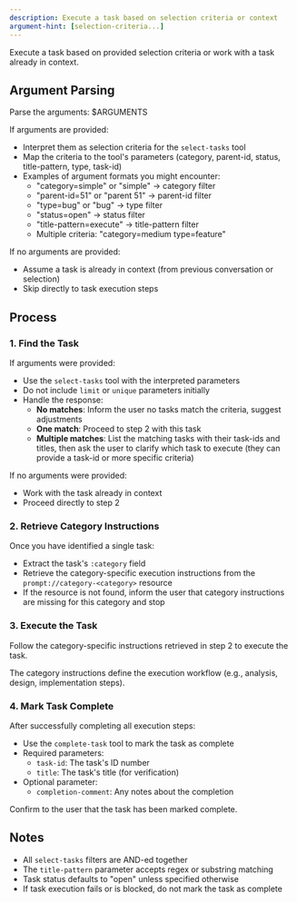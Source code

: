 ```yaml
---
description: Execute a task based on selection criteria or context
argument-hint: [selection-criteria...]
---
```


Execute a task based on provided selection criteria or work with a task already in context.

## Argument Parsing

Parse the arguments: $ARGUMENTS

If arguments are provided:
- Interpret them as selection criteria for the `select-tasks` tool
- Map the criteria to the tool's parameters (category, parent-id, status, title-pattern, type, task-id)
- Examples of argument formats you might encounter:
  - "category=simple" or "simple" → category filter
  - "parent-id=51" or "parent 51" → parent-id filter
  - "type=bug" or "bug" → type filter
  - "status=open" → status filter
  - "title-pattern=execute" → title-pattern filter
  - Multiple criteria: "category=medium type=feature"

If no arguments are provided:
- Assume a task is already in context (from previous conversation or selection)
- Skip directly to task execution steps

## Process

### 1. Find the Task

If arguments were provided:
- Use the `select-tasks` tool with the interpreted parameters
- Do not include `limit` or `unique` parameters initially
- Handle the response:
  - **No matches**: Inform the user no tasks match the criteria, suggest adjustments
  - **One match**: Proceed to step 2 with this task
  - **Multiple matches**: List the matching tasks with their task-ids and titles, then ask the user to clarify which task to execute (they can provide a task-id or more specific criteria)

If no arguments were provided:
- Work with the task already in context
- Proceed directly to step 2

### 2. Retrieve Category Instructions

Once you have identified a single task:
- Extract the task's `:category` field
- Retrieve the category-specific execution instructions from the `prompt://category-<category>` resource
- If the resource is not found, inform the user that category instructions are missing for this category and stop

### 3. Execute the Task

Follow the category-specific instructions retrieved in step 2 to execute the task.

The category instructions define the execution workflow (e.g., analysis, design, implementation steps).

### 4. Mark Task Complete

After successfully completing all execution steps:
- Use the `complete-task` tool to mark the task as complete
- Required parameters:
  - `task-id`: The task's ID number
  - `title`: The task's title (for verification)
- Optional parameter:
  - `completion-comment`: Any notes about the completion

Confirm to the user that the task has been marked complete.

## Notes

- All `select-tasks` filters are AND-ed together
- The `title-pattern` parameter accepts regex or substring matching
- Task status defaults to "open" unless specified otherwise
- If task execution fails or is blocked, do not mark the task as complete
